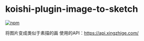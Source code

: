 # koishi-plugin-image-to-sketch

[![npm](https://img.shields.io/npm/v/koishi-plugin-image-to-sketch?style=flat-square)](https://www.npmjs.com/package/koishi-plugin-image-to-sketch)

将图片变成类似于素描的画
使用的API：https://api.xingzhige.com/